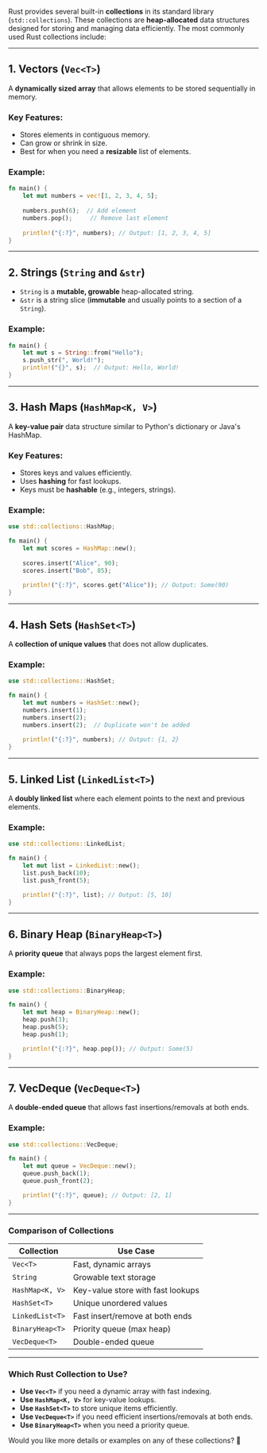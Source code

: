 Rust provides several built-in **collections** in its standard library (`std::collections`). These collections are **heap-allocated** data structures designed for storing and managing data efficiently. The most commonly used Rust collections include:

---

## **1. Vectors (`Vec<T>`)**
A **dynamically sized array** that allows elements to be stored sequentially in memory.

### **Key Features:**
- Stores elements in contiguous memory.
- Can grow or shrink in size.
- Best for when you need a **resizable** list of elements.

### **Example:**
```rust
fn main() {
    let mut numbers = vec![1, 2, 3, 4, 5];
    
    numbers.push(6);  // Add element
    numbers.pop();     // Remove last element
    
    println!("{:?}", numbers); // Output: [1, 2, 3, 4, 5]
}
```

---

## **2. Strings (`String` and `&str`)**
- `String` is a **mutable, growable** heap-allocated string.
- `&str` is a string slice (**immutable** and usually points to a section of a `String`).

### **Example:**
```rust
fn main() {
    let mut s = String::from("Hello");
    s.push_str(", World!");
    println!("{}", s);  // Output: Hello, World!
}
```

---

## **3. Hash Maps (`HashMap<K, V>`)**
A **key-value pair** data structure similar to Python's dictionary or Java's HashMap.

### **Key Features:**
- Stores keys and values efficiently.
- Uses **hashing** for fast lookups.
- Keys must be **hashable** (e.g., integers, strings).

### **Example:**
```rust
use std::collections::HashMap;

fn main() {
    let mut scores = HashMap::new();
    
    scores.insert("Alice", 90);
    scores.insert("Bob", 85);
    
    println!("{:?}", scores.get("Alice")); // Output: Some(90)
}
```

---

## **4. Hash Sets (`HashSet<T>`)**
A **collection of unique values** that does not allow duplicates.

### **Example:**
```rust
use std::collections::HashSet;

fn main() {
    let mut numbers = HashSet::new();
    numbers.insert(1);
    numbers.insert(2);
    numbers.insert(2);  // Duplicate won't be added
    
    println!("{:?}", numbers); // Output: {1, 2}
}
```

---

## **5. Linked List (`LinkedList<T>`)**
A **doubly linked list** where each element points to the next and previous elements.

### **Example:**
```rust
use std::collections::LinkedList;

fn main() {
    let mut list = LinkedList::new();
    list.push_back(10);
    list.push_front(5);

    println!("{:?}", list); // Output: [5, 10]
}
```

---

## **6. Binary Heap (`BinaryHeap<T>`)**
A **priority queue** that always pops the largest element first.

### **Example:**
```rust
use std::collections::BinaryHeap;

fn main() {
    let mut heap = BinaryHeap::new();
    heap.push(3);
    heap.push(5);
    heap.push(1);

    println!("{:?}", heap.pop()); // Output: Some(5)
}
```

---

## **7. VecDeque (`VecDeque<T>`)**
A **double-ended queue** that allows fast insertions/removals at both ends.

### **Example:**
```rust
use std::collections::VecDeque;

fn main() {
    let mut queue = VecDeque::new();
    queue.push_back(1);
    queue.push_front(2);

    println!("{:?}", queue); // Output: [2, 1]
}
```

---

### **Comparison of Collections**
| Collection   | Use Case |
|-------------|---------|
| `Vec<T>`    | Fast, dynamic arrays |
| `String`    | Growable text storage |
| `HashMap<K, V>` | Key-value store with fast lookups |
| `HashSet<T>` | Unique unordered values |
| `LinkedList<T>` | Fast insert/remove at both ends |
| `BinaryHeap<T>` | Priority queue (max heap) |
| `VecDeque<T>` | Double-ended queue |

---

### **Which Rust Collection to Use?**
- **Use `Vec<T>`** if you need a dynamic array with fast indexing.
- **Use `HashMap<K, V>`** for key-value lookups.
- **Use `HashSet<T>`** to store unique items efficiently.
- **Use `VecDeque<T>`** if you need efficient insertions/removals at both ends.
- **Use `BinaryHeap<T>`** when you need a priority queue.

Would you like more details or examples on any of these collections? 🚀
